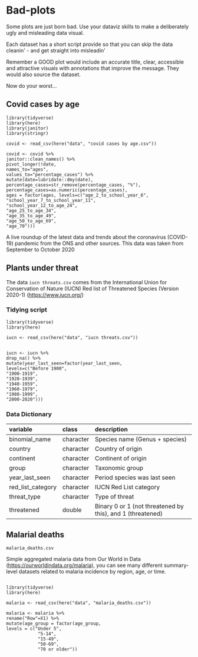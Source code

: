 # Bad-plots
Some plots are just born bad. Use your dataviz skills to make a deliberately ugly and misleading data visual.

Each dataset has a short script provide so that you can skip the data cleanin' - and get straight into misleadin'

Remember a GOOD plot would include an accurate title, clear, accessible and attractive visuals with annotations that improve the message. They would also source the dataset. 

Now do your worst...

## Covid cases by age

```
library(tidyverse)
library(here)
library(janitor)
library(stringr)

covid <- read_csv(here("data", "covid cases by age.csv"))

covid <- covid %>% 
janitor::clean_names() %>% 
pivot_longer(!date, 
names_to="ages", 
values_to="percentage_cases") %>% 
mutate(date=lubridate::dmy(date), 
percentage_cases=str_remove(percentage_cases, "%"), 
percentage_cases=as.numeric(percentage_cases),
ages = factor(ages, levels=c("age_2_to_school_year_6", 
"school_year_7_to_school_year_11",
"school_year_12_to_age_24",       
"age_25_to_age_34",
"age_35_to_age_49",
"age_50_to_age_69",              
"age_70")))

```

A live roundup of the latest data and trends about the coronavirus (COVID-19) pandemic from the ONS and other sources. This data was taken from September to October 2020

## Plants under threat

The data  `iucn threats.csv` comes from the International Union for Conservation of Nature (IUCN) Red list of Threatened Species (Version 2020-1) (https://www.iucn.org/)

### Tidying script

```
library(tidyverse)
library(here)

iucn <- read_csv(here("data", "iucn threats.csv"))


iucn <- iucn %>% 
drop_na() %>% 
mutate(year_last_seen=factor(year_last_seen, 
levels=c("Before 1900", 
"1900-1919", 
"1920-1939", 
"1940-1959", 
"1960-1979", 
"1980-1999", 
"2000-2020")))

```

### Data Dictionary


|variable         |class     |description                             |
|:----------------|:---------|:---------------------------------------|
|binomial_name    |character | Species name (Genus + species)         |
|country          |character | Country of origin                      |
|continent        |character | Continent of origin                    |
|group            |character | Taxonomic group                        |
|year_last_seen   |character | Period species was last seen           |
|red_list_category|character | IUCN Red List category                 |
|threat_type       |character | Type of threat |
|threatened        |double    | Binary 0 or 1 (not threatened by this), and 1 (threatened) |


## Malarial deaths

`malaria_deaths.csv`

Simple aggregated malaria data from Our World in Data (https://ourworldindata.org/malaria), you can see many different summary-level datasets related to malaria incidence by region, age, or time.


```

library(tidyverse)
library(here)

malaria <- read_csv(here("data", "malaria_deaths.csv"))

malaria <- malaria %>%  
rename("Row"=X1) %>% 
mutate(age_group = factor(age_group,
levels = c("Under 5",
            "5-14",
            "15-49",
            "50-69",
            "70 or older"))

```